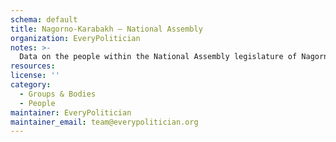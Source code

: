 ```yaml
---
schema: default
title: Nagorno-Karabakh — National Assembly
organization: EveryPolitician
notes: >-
  Data on the people within the National Assembly legislature of Nagorno-Karabakh.
resources:
license: ''
category:
  - Groups & Bodies
  - People
maintainer: EveryPolitician
maintainer_email: team@everypolitician.org
---
```

